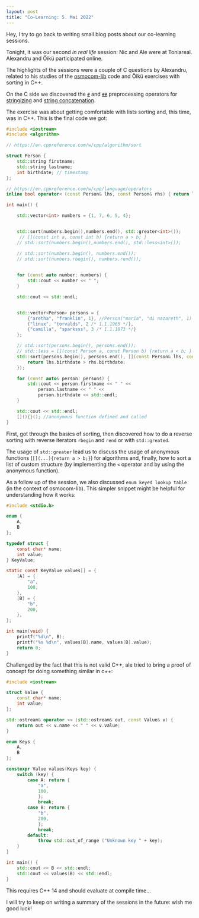 ```yaml
---
layout: post
title: "Co-Learning: 5. Mai 2022"
---
```


Hey, I try to go back to writing small blog posts about our co-learning sessions.

Tonight, it was our second _in real life_ session: Nic and Ale were at Toniareal. Alexandru and Öikü participated online.

The highlights of the sessions were a couple of C questions by Alexandru, related to his studies of the [osmocom-lib](https://github.com/osmocom/libosmocore/) code and Öikü exercises with sorting in C++.

On the C side we discovered the [`#`](https://gcc.gnu.org/onlinedocs/cpp/Stringizing.html#Stringizing) and [`##`](https://gcc.gnu.org/onlinedocs/cpp/Concatenation.html) preprocessing operators for [stringizing](https://gcc.gnu.org/onlinedocs/cpp/Stringizing.html#Stringizing) and [string concatenation](https://gcc.gnu.org/onlinedocs/cpp/Concatenation.html).

The exercise was about getting comfortable with lists sorting and, this time, was in C++. This is the final code we got:

```cpp
#include <iostream>
#include <algorithm>

// https://en.cppreference.com/w/cpp/algorithm/sort

struct Person {
    std::string firstname;
    std::string lastname;
    int birthdate; // timestamp
};

// https://en.cppreference.com/w/cpp/language/operators
inline bool operator< (const Person& lhs, const Person& rhs) { return lhs.firstname < rhs.firstname; }

int main() {

    std::vector<int> numbers = {1, 7, 6, 5, 4};


    std::sort(numbers.begin(),numbers.end(), std::greater<int>());
     // [](const int a, const int b) {return a > b; }
    // std::sort(numbers.begin(),numbers.end(), std::less<int>());

    // std::sort(numbers.begin(), numbers.end()); 
    // std::sort(numbers.rbegin(), numbers.rend()); 
    

    for (const auto number: numbers) {
        std::cout << number << " ";
    }

    std::cout << std::endl;


    std::vector<Person> persons = {
        {"aretha", "franklin", 1}, //Person("maria", "di nazareth", 1)
        {"linux", "torvalds", 2 /* 1.1.1965 */},
        {"camilla", "sparksss", 3 /* 1.1.1873 */}
    };

    // std::sort(persons.begin(), persons.end());
    // std::less = [](const Person a, const Person b) {return a < b; }
    std::sort(persons.begin(), persons.end(), [](const Person& lhs, const Person& rhs) {
        return lhs.birthdate > rhs.birthdate;
    });

    for (const auto& person: persons) {
        std::cout << person.firstname << " " <<
            person.lastname << " " <<
            person.birthdate << std::endl;
    }

    std::cout << std::endl;
    [](){}(); //anonymous function defined and called
}

```

First, got through the basics of sorting, then discovered how to do a reverse sorting with reverse iterators `rbegin` and `rend` or with `std::greated`.

The usage of `std::greater` lead us to discuss the usage of anonymous functions (`[](...){return a > b;}`) for algorithms and, finally, how to sort a list of custom structure (by implementing the `<` operator and by using the anonymous function).

As a follow up of the session, we also discussed `enum keyed lookup table` (in the context of osmocom-lib). This simpler snippet might be helpful for understanding how it works:

```c
#include <stdio.h>

enum {
    A,
    B
};

typedef struct {
    const char* name;
    int value;
} KeyValue;

static const KeyValue values[] = {
    [A] = {
        "a",
        100,
    },
    [B] = {
        "b",
        200,
    },
};

int main(void) {
    printf("%d\n", B);
    printf("%s %d\n", values[B].name, values[B].value);
    return 0;
}
```

Challenged by the fact that this is not valid C++, ale tried to bring a proof of concept for doing something similar in c++:

```cpp
#include <iostream>

struct Value {
    const char* name;
    int value;
};

std::ostream& operator << (std::ostream& out, const Value& v) {
    return out << v.name << " " << v.value;
}

enum Keys {
    A,
    B
};

constexpr Value values(Keys key) {
    switch (key) {
        case A: return {
            "a",
            100,
            };
            break;
        case B: return {
            "b",
            200,
            };
            break;
        default:
            throw std::out_of_range ("Unknown key " + key);
    }
}

int main() {
    std::cout << B << std::endl;
    std::cout << values(B) << std::endl;
}
```

This requires C++ 14 and should evaluate at compile time...

I will try to keep on writing a summary of the sessions in the future: wish me good luck!
